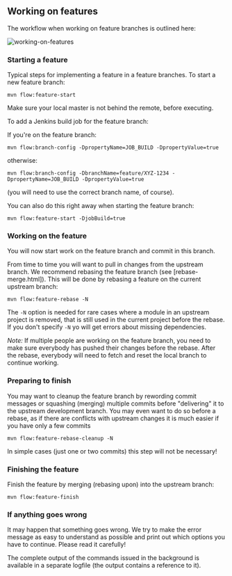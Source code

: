 Working on features
-------------------

The workflow when working on feature branches is outlined here:

![working-on-features](./images/working-on-features.png)

### Starting a feature

Typical steps for implementing a feature in a feature branches. To start a new feature branch:

```
mvn flow:feature-start
```

Make sure your local master is not behind the remote, before executing.

To add a Jenkins build job for the feature branch:

If you're on the feature branch:

```
mvn flow:branch-config -DpropertyName=JOB_BUILD -DpropertyValue=true
```
otherwise:

```
mvn flow:branch-config -DbranchName=feature/XYZ-1234 -DpropertyName=JOB_BUILD -DpropertyValue=true
```

(you will need to use the correct branch name, of course).

You can also do this right away when starting the feature branch:

```
mvn flow:feature-start -DjobBuild=true
```

### Working on the feature

You will now start work on the feature branch and commit in this branch.

From time to time you will want to pull in changes from the upstream branch. We recommend rebasing the feature
branch (see [rebase-merge.html]). This will be done by rebasing a feature on the current upstream branch:

```
mvn flow:feature-rebase -N
```

The `-N` option is needed for rare cases where a module in an upstream project is removed, that is still used in the 
current project before the rebase. If you don't specify `-N` yo will get errors about missing dependencies.

*Note:* If multiple people are working on the feature branch, you need to make sure everybody has pushed their changes
before the rebase. After the rebase, everybody will need to fetch and reset the local branch to continue working.


### Preparing to finish

You may want to cleanup the feature branch by rewording commit messages or squashing (merging) multiple commits before
"delivering" it to the upstream development branch. You may even want to do so before a rebase, as if there are 
conflicts with upstream changes it is much easier if you have only a few commits

```
mvn flow:feature-rebase-cleanup -N
```

In simple cases (just one or two commits) this step will not be necessary!

### Finishing the feature 

Finish the feature by merging (rebasing upon) into the upstream branch:

```
mvn flow:feature-finish
```

### If anything goes wrong

It may happen that something goes wrong. We try to make the error message as easy to understand as possible and 
print out which options you have to continue. Please read it carefully!

The complete output of the commands issued in the background is available in a separate logfile (the output contains
a reference to it).
